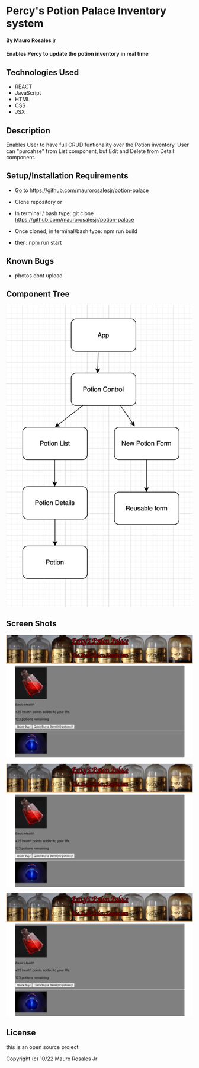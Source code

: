 # Percy's Potion Palace Inventory system

#### By Mauro Rosales jr

#### Enables Percy to update the potion inventory in real time

## Technologies Used

* REACT
* JavaScript
* HTML
* CSS
* JSX

## Description

Enables User to have full CRUD funtionality over the Potion inventory. User can "purcahse" from List component, but Edit and Delete from Detail component.

## Setup/Installation Requirements

* Go to https://github.com/maurorosalesjr/potion-palace
* Clone repository
or 
* In terminal / bash type: git clone https://github.com/maurorosalesjr/potion-palace

* Once cloned, in terminal/bash type: npm run build
* then: npm run start


## Known Bugs

* photos dont upload

## Component Tree
![potion path](src/img/potionpath.png "Draw.io of my potion pathways")

## Screen Shots

![Screen shot](src/img/screenshot1.png "Screen shot of ")

![Screen shot](src/img/screenshot1.png "Screen shot of ")

![Screen shot](src/img/screenshot1.png "Screen shot of ")

## License

this is an open source project

Copyright (c) 10/22 Mauro Rosales Jr
